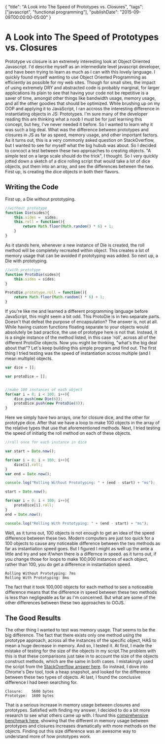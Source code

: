 <meta>
    {
        "title": "A Look into The Speed of Prototypes vs. Closures",
        "tags": ["javascript", "functional programming"],
            "publishDate": "2015-09-09T00:00:00-05:00"
    }
</meta>

# A Look into The Speed of Prototypes vs. Closures

Prototype vs closure is an extremely interesting look at Object Oriented Javascript. I'd describe myself as an intermediate level javascript developer, and have been trying to learn as much as I can with this lovely language. I quickly found myself wanting to use Object Oriented Programming as efficiently as possible for my web sites. Though for small sites, the impact of using extremely DRY and abstracted code is probably marginal, for larger applications its plain to see that having your code not be repetitive is a saver of time, amongst other things like bandwidth usage, memory usage, and all the other goodies that should be optimized. While brushing up on my OOP and applying it to JavaScript, I ran accross the interesting difference in instantiating objects in JS: Prototypes. I'm sure many of the developer reading this are thinking what a noob I must be for just learning this concept, but hey, I've never needed it before. So I wanted to learn why it was such a big deal. What was the difference between prototypes and closures in JS as far as speed, memory usage, and other important factors. As it turns out, this is a very commonly asked question on StackOverflow, but I wanted to see for myself what the big hubub was about. So I decided to concoct a test between these two approaches to creating objects. "A simple test on a large scale should do the trick", I thought. So I very quickly jotted down a sketch of a dice rolling script that would take a lot of dice objects, put them into an array, and see the differences between the two. First up, is creating the dice objects in both their flavors.

## Writing the Code

First up, a Die without prototyping.
```javascript
//without prototype
function Die(sides){
    this.sides =  sides;
    this.roll = function(){
        return Math.floor(Math.random() * 6) + 1;
    }
}
```

As it stands here, whenever a new instance of Die is created, the roll method will be completely recreated within object. This creates a lot of memory usage that can be avoided if prototyping was added. So next up, a Die with prototyping.
```javascript
//with prototype
function ProtoDie(sides){
    this.sides = sides;
}

ProtoDie.prototype.roll = function(){
    return Math.floor(Math.random() * 6) + 1;
}
```

If you're like me and learned a different programming language before JavaScript, this might seem a bit odd. This ProtoDie is in two separate parts. Doesn't that defeat the purpose of encapsulation? The answer is, not at all. While having custom functions floating separate to your objects would absolutely be bad practice, the use of prototype here is not that. Instead, it is a single instance of the method listed, in this case 'roll', across all of the different ProtoDie objects. Now you might be thinking, "what's the big deal about that"? Let's keep building this simple program and find out. The first thing I tried testing was the speed of instantiation across multiple (and I mean multiple) objects.
```javascript
var dice = [];

var protoDice = [];


//make 100 instances of each object
for(var i = 0; i < 100; i++){
    dice.push(new Die(6));
    protoDice.push(new ProtoDie(6));
}
```

Here we simply have two arrays, one for closure dice, and the other for prototype dice. After that we have a loop to make 100 objects in the array of the relative types that use that aforementioned methods. Next, I tried testing the speed of initiatig the roll method on each of these objects.
```javascript
//roll once for each instance in dice

var start = Date.now();

for(var i = 0; i < 100; i++){
    dice[i].roll;
}
var end = Date.now();

console.log("Rolling Without Prototyping: " + (end - start) + "ms");

start = Date.now();

for(var i = 0; i < 100; i++){
    protoDice[i].roll;
}
end = Date.now();

console.log("Rolling With Prototyping: " + (end - start) + "ms");
```

Well, as it turns out, 100 objects is not enough to get an idea of the speed difference between these two. Modern computers are just too quick for a 100 objects to cause any noticeable difference between the two methods as far as instantiation speed goes. But I figured I might as well up the ante a little and try and see if/when there is a differnce in speed. as it turns out, if you change those for loops to make 100,000 instances of each object, rather than 100, you do get a difference in instantiation speed.
```
Rolling Without Prototyping: 7ms
Rolling With Prototyping: 8ms
```

The fact that it took 100,000 objects for each method to see a noticeable difference means that the difference in speed between these two methods is less than negligeable as far as I'm concerned. But what are some of the other differences between these two approaches to OOJS.

## The Good Results

The other thing I wanted to test was memory usage. That seems to be the big difference. The fact that there exists only one method using the prototype approach, across all the instances of the specific object, HAS to mean a huge decrease in memory. And so, I tested it. At first, I made the mistake of testing for the size of the objects in my script.The problem with this is that these comparisons just take in to account the size of the objects construct methods, which are the same in both cases. I mistakingly used the script from the [StackOverflow answer here](http://stackoverflow.com/questions/1248302/javascript-object-size).
So instead, I dove into Chrome's Dev tool, took a heap snapshot, and looked for the difference between these two types of objects. At last, I found the conclusive difference I had been searching for.

```
Closure: 	5600 bytes
Prototype: 	1600 bytes
```

That is a serious increase in memory usage between closures and prototypes. Satisfied with finding my answer, I decided to do a bit more research to see what others came up with. I found this [comprehensive benchmark here](https://github.com/podefr/benchmarks/blob/master/proto-vs-closure-memory/closure.js), showing that the different in memory usage between prototypes and closures increases dramatically with more methods on the objects. Finding out this size difference was an awesome way to understand more of how prototypes work.
